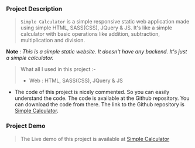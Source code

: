 ### Project Description

> `Simple Calculator` is a simple responsive static web application made using simple HTML, SASS(CSS), JQuery & JS. It's like a simple calculator with basic operations like addition, subtraction, multiplication and division. 

**Note** : *This is a simple static website. It doesn't have any backend. It's just a simple calculator.*

> What all I used in this project :-
> + Web : HTML, SASS(CSS), JQuery & JS

- The code of this project is nicely commented. So you can easily understand the code. The code is available at the Github repository. You can download the code from there. The link to the Github repository is [Simple Calculator](https://github.com/mnk17arts/myWebProjects/tree/main/js-simple-calculator).

### Project Demo

> The Live demo of this project is available at [Simple Calculator](https://mnk17arts.github.io/myWebProjects/js-simple-calculator/)